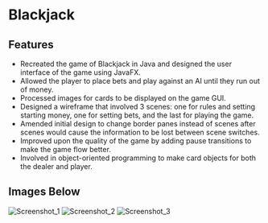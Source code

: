 # Blackjack

## Features
* Recreated the game of Blackjack in Java and designed the user interface of the game using JavaFX.
* Allowed the player to place bets and play against an AI until they run out of money. 
* Processed images for cards to be displayed on the game GUI.
* Designed a wireframe that involved 3 scenes: one for rules and setting starting money, one for setting bets, and the last for playing the game.
* Amended initial design to change border panes instead of scenes after scenes would cause the information to be lost between scene switches.
* Improved upon the quality of the game by adding pause transitions to make the game flow better.
* Involved in object-oriented programming to make card objects for both the dealer and player.

## Images Below

![Screenshot_1](https://github.com/jhwang35/BlackjackGame/assets/96154198/776c3460-e2fb-4a3e-b280-f3344b70ea46)
![Screenshot_2](https://github.com/jhwang35/BlackjackGame/assets/96154198/36f81c71-cbcb-4f3a-8602-86a2528948ce)
![Screenshot_3](https://github.com/jhwang35/BlackjackGame/assets/96154198/68020e2d-6115-46fd-82ea-6690747ad8c4)
